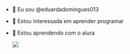 - 👋 Eu sou @eduardadomingues013
- 👀 Estou interessada em aprender programar
- 🌱 Estou aprendendo com o alura

  ![](https://media1.tenor.com/m/9khwbR8xaMcAAAAC/turtle.gif)
